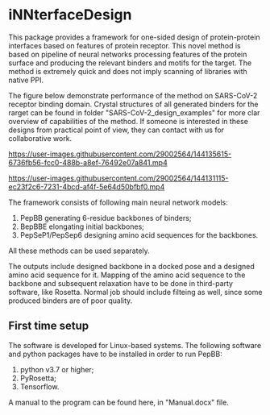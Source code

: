 # iNNterfaceDesign
This package provides a framework for one-sided design of protein-protein interfaces based on features of protein receptor. This novel method is based on pipeline of neural networks processing features of the protein surface and producing the relevant binders and motifs for the target. The method is extremely quick and does not imply scanning of libraries with native PPI. 

The figure below demonstrate performance of the method on SARS-CoV-2 receptor binding domain. Crystal structures of all generated binders for the rarget can be found in folder "SARS-CoV-2_design_examples" for more clar overview of capabilities of the method. If someone is interested in these designs from practical point of view, they can contact with us for collaborative work.



https://user-images.githubusercontent.com/29002564/144135615-6736fb56-fcc0-488b-a8ef-76492e07a841.mp4


https://user-images.githubusercontent.com/29002564/144131115-ec23f2c6-7231-4bcd-af4f-5e64d50bfbf0.mp4



The framework consists of following main neural network models:
1) PepBB generating 6-residue backbones of binders;
2) BepBBE elongating initial backbones;
3) PepSeP1/PepSep6 designing amino acid sequences for the backbones.

All these methods can be used separately.

The outputs include designed backbone in a docked pose and a designed amino acid sequence for it. Mapping of the amino acid sequence to the backbone and subsequent relaxation have to be done in third-party software, like Rosetta. Normal job should include filteing as well, since some produced binders are of poor quality.

## First time setup ##

The software is developed for Linux-based systems.
The following software and python packages have to be installed  in order to run PepBB:
1. python v3.7 or higher;
2. PyRosetta;
3. Tensorflow.

A manual to the program can be found here, in "Manual.docx" file.
